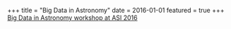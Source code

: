 +++
title = "Big Data in Astronomy"
date = 2016-01-01
featured = true
+++
<A HREF="http://www.iucaa.in/~preasi/2016/index.html">Big Data in Astronomy workshop at ASI 2016</A>